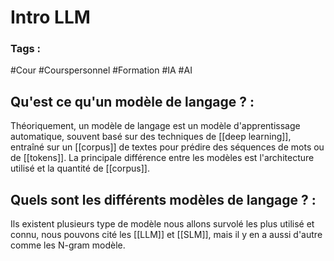# Intro LLM 
### Tags :
#Cour #Courspersonnel #Formation  #IA #AI 

## Qu'est ce qu'un modèle de langage ? : 
Théoriquement, un modèle de langage est un modèle d'apprentissage automatique, souvent basé sur des techniques de [[deep learning]], entraîné sur un [[corpus]] de textes pour prédire des séquences de mots ou de [[tokens]]. La principale différence entre les modèles est l'architecture utilisé et la quantité de [[corpus]]. 

## Quels sont les différents modèles de langage ? :
Ils existent plusieurs type de modèle nous allons survolé les plus utilisé et connu, nous pouvons cité les [[LLM]] et [[SLM]], mais il y en a aussi d'autre comme les N-gram modèle.



